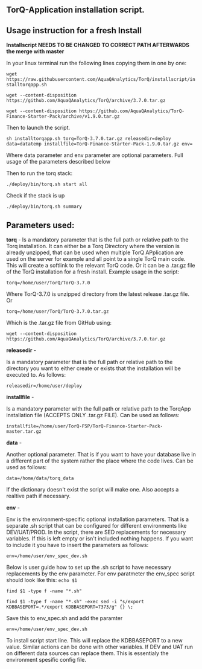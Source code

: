 ## TorQ-Application installation script. 


## Usage instruction for a fresh Install

**Installscript NEEDS TO BE CHANGED TO CORRECT PATH AFTERWARDS the merge with master**

In your linux terminal run the following lines copying them in one by one:

`wget https://raw.githubusercontent.com/AquaQAnalytics/TorQ/installscript/installtorqapp.sh`

`wget --content-disposition https://github.com/AquaQAnalytics/TorQ/archive/3.7.0.tar.gz`

`wget --content-disposition https://github.com/AquaQAnalytics/TorQ-Finance-Starter-Pack/archive/v1.9.0.tar.gz`

Then to launch the script.

`sh installtorqapp.sh torq=TorQ-3.7.0.tar.gz releasedir=deploy data=datatemp installfile=TorQ-Finance-Starter-Pack-1.9.0.tar.gz env=`

Where data parameter and env parameter are optional parameters.
Full usage of the parameters described below

Then to run the torq stack:

`./deploy/bin/torq.sh start all`

Check if the stack is up 

`./deploy/bin/torq.sh summary`



## Parameters used:

**torq** - 
Is a mandatory parameter that is the full path or relative path to the Torq installation. It can either be a Torq Directory where the version is already unzipped, that can be used when multiple TorQ APplication are used on the server for example and all point to a single TorQ main code. This will create a softlink to the relevant TorQ code. Or it can be a .tar.gz file of the TorQ installation for a fresh install. 
Example usage in the script:

`torq=/home/user/TorQ/TorQ-3.7.0`

Where TorQ-3.7.0 is unzipped directory from the latest release .tar.gz file. Or

`torq=/home/user/TorQ/TorQ-3.7.0.tar.gz` 

Which is the .tar.gz file from GitHub using:

`wget --content-disposition https://github.com/AquaQAnalytics/TorQ/archive/3.7.0.tar.gz`

**releasedir** -

Is a mandatory parameter that is the full path or relative path to the directory you want to either create or exists that the installation will be executed to. 
As follows:

`releasedir=/home/user/deploy`

**installfile** - 

Is a mandatory parameter with the full path or relative path to the TorqApp installation file (ACCEPTS ONLY .tar.gz FILE). 
Can be used as follows:

`installfile=/home/user/TorQ-FSP/TorQ-Finance-Starter-Pack-master.tar.gz`


**data** -

Another optional parameter. That is if you want to have your database live in a different part of the system rather the place where the code lives. Can be used as follows:

`data=/home/data/torq_data`

If the dictionary doesn't exist the script will make one. Also accepts a realtive path if necessary. 

**env** -

Env is the environment-specific optional installation parameters. That is a separate .sh script that can be configured for different environments like DEV/UAT/PROD. In the script, there are SED replacements for necessary variables. If this is left empty or isn't included nothing happens. If you want to include it you have to insert the parameters as follows:

`env=/home/user/env_spec_dev.sh` 

Below is user guide how to set up the .sh script to have necessary replacements by the env parameter.
For env paratmeter the env_spec script should look like this:
`echo $1`

`find $1 -type f -name "*.sh"`

`find $1 -type f -name "*.sh" -exec sed -i "s/export KDBBASEPORT=.*/export KDBBASEPORT=7373/g" {} \;`

Save this to env_spec.sh and add the paramter 

`env=/home/user/env_spec_dev.sh`

To install script start line. 
This will replace the KDBBASEPORT to a new value.
Similar actions can be done with other variables.
If DEV and UAT run on different data sources can replace them. 
This is essentialy the environment spesific config file.  
